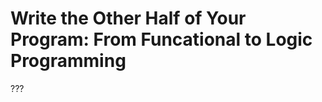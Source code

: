 Write the Other Half of Your Program: From Funcational to Logic Programming
===========================================================================

???

